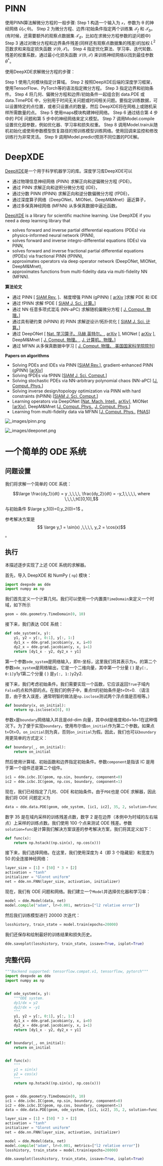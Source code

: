 # PINN



使用PINN算法解微分方程的一般步骤:
Step 1 构造一个输入为 $\mathscr{x}$，参数为 $\mathscr{\theta}$ 的神经网络 $\hat{u}(\mathscr{x};\mathscr{\theta})$。
Step 2 为微分方程、边界/初始条件指定两个训练集 $\mathscr{T}_{f}$ 和 $\mathscr{T}_{b}$。(有时候，还需要额外的观察点数据集 $\mathscr{T}_{d}$，比如在求微分方程参数的逆问题中)
Step 3 通过对微分方程和边界条件残差(同样还有观察点数据集的残差)的加权 $L^2$ 范数求和来指定损失函数 $\mathscr{L}(\mathscr{\theta}, \mathscr{T})$。
Step 4 指定优化算法、学习率、迭代轮数、残差的权重系数，通过最小化损失函数 $\mathscr{L}(\mathscr{\theta}, \mathscr{T})$ 来训练神经网络以找到最佳参数  $\theta^*$。



使用DeepXDE求解微分方程的步骤：

Step 1 使用几何模块指定计算域。
Step 2 按照DeepXDE后端的深度学习框架，使用TensorFlow、PyTorch等的语法指定微分方程。
Step 3 指定边界和初始条件。
Step 4 将几何、偏微分方程和边界/初始条件一起组合到 data.PDE 或 data.TimePDE 中，分别用于时间无关问题或时间相关问题。要指定训练数据，可以设置特定的点位置，或者只设置点的数量，然后 DeepXDE将在网格上或随机采样所需数量的点。
Step 5 使用maps模块构建神经网络。
Step 6 通过结合第 4 步中的 PDE 问题和第 5 步中的神经网络来定义模型。
Step 7 调用Model.compile设置优化超参数，例如优化器、学习率和损失权重。
Step 8 调用Model.train从随机初始化或使用参数模型恢复路径的预训练模型训练网络。使用回调来监控和修改训练行为非常灵活。
Step 9 调用Model.predict预测不同位置的PDE解。

























# DeepXDE

[DeepXDE](https://github.com/lululxvi/deepxde)是一个用于科学机器学习的库。深度学习库DeepXDE可以

- 通过物理信息神经网络 (PINN) 求解正向和逆偏微分方程 (PDE)，
- 通过 PINN 求解正向和逆积分微分方程 (IDE)，
- 通过分数 PINN (fPINN) 求解正向和逆分数偏微分方程 (fPDE)，
- 通过深度算子网络（DeepONet、MIONet、DeepM&Mnet）逼近算子，
- 通过多保真神经网络 (MFNN) 从多保真数据中逼近函数。

[DeepXDE](https://github.com/lululxvi/deepxde) is a library for scientific machine learning. Use DeepXDE if you need a deep learning library that

- solves forward and inverse partial differential equations (PDEs) via physics-informed neural network (PINN),
- solves forward and inverse integro-differential equations (IDEs) via PINN,
- solves forward and inverse fractional partial differential equations (fPDEs) via fractional PINN (fPINN),
- approximates operators via deep operator network (DeepONet, MIONet, DeepM&Mnet),
- approximates functions from multi-fidelity data via multi-fidelity NN (MFNN).



**算法论文**

- 通过 PINN [ [SIAM Rev.](https://doi.org/10.1137/19M1274067) ]、梯度增强 PINN (gPINN) [ [arXiv](https://arxiv.org/abs/2111.02801) ]求解 PDE 和 IDE
- 通过 fPINN 求解 fPDE [ [SIAM J. Sci. 计算。](https://epubs.siam.org/doi/abs/10.1137/18M1229845)]
- 通过 NN 任意多项式混沌 (NN-aPC) 求解随机偏微分方程 [ [J. Comput. 物理。](https://www.sciencedirect.com/science/article/pii/S0021999119305340)]
- 通过具有硬约束 (hPINN) 的 PINN 求解逆设计/拓扑优化 [ [SIAM J. Sci. 计算。](https://doi.org/10.1137/21M1397908)]
- 通过 DeepONet [ [Nat. 学习算子。马赫 英特尔。](https://doi.org/10.1038/s42256-021-00302-5), [arXiv](https://arxiv.org/abs/2111.05512) ], MIONet [ [arXiv](https://arxiv.org/abs/2202.06137) ], DeepM&Mnet [ [J. Comput. 物理。](https://doi.org/10.1016/j.jcp.2021.110296), [J. 计算机。物理。](https://doi.org/10.1016/j.jcp.2021.110698)]
- 通过 MFNN 从多保真数据中学习 [ [J. Comput. 物理。](https://doi.org/10.1016/j.jcp.2019.109020),[美国国家科学院院刊](https://www.pnas.org/content/117/13/7052)]

**Papers on algorithms**

- Solving PDEs and IDEs via PINN [[SIAM Rev.](https://doi.org/10.1137/19M1274067)], gradient-enhanced PINN (gPINN) [[arXiv](https://arxiv.org/abs/2111.02801)]
- Solving fPDEs via fPINN [[SIAM J. Sci. Comput.](https://epubs.siam.org/doi/abs/10.1137/18M1229845)]
- Solving stochastic PDEs via NN-arbitrary polynomial chaos (NN-aPC) [[J. Comput. Phys.](https://www.sciencedirect.com/science/article/pii/S0021999119305340)]
- Solving inverse design/topology optimization via PINN with hard constraints (hPINN) [[SIAM J. Sci. Comput.](https://doi.org/10.1137/21M1397908)]
- Learning operators via DeepONet [[Nat. Mach. Intell.](https://doi.org/10.1038/s42256-021-00302-5), [arXiv](https://arxiv.org/abs/2111.05512)], MIONet [[arXiv](https://arxiv.org/abs/2202.06137)], DeepM&Mnet [[J. Comput. Phys.](https://doi.org/10.1016/j.jcp.2021.110296), [J. Comput. Phys.](https://doi.org/10.1016/j.jcp.2021.110698)]
- Learning from multi-fidelity data via MFNN [[J. Comput. Phys.](https://doi.org/10.1016/j.jcp.2019.109020), [PNAS](https://www.pnas.org/content/117/13/7052)]

![_images/pinn.png](https://deepxde.readthedocs.io/en/latest/_images/pinn.png)

![_images/deeponet.png](https://deepxde.readthedocs.io/en/latest/_images/deeponet.png)







# 一个简单的 ODE 系统

## 问题设置

我们将求解一个简单的 ODE 系统：

$$\large \frac{dy_1}{dt} = y ,\,\,\,\, \frac{dy_2}{dt} = -y_1,\,\,\,\, where \,\,\,\,t∈[0,10],$$



与初始条件 $\large y_1(0)=0,y_2(0)=1$  。

参考解决方案是 $$ \large  y_1 = \sin(x) ,\,\,\,\, y_2 = \cos(x)$$。

## 执行

本描述逐步实现了上述 ODE 系统的求解器。

首先，导入 DeepXDE 和 NumPy ( `np`) 模块：

```python
import deepxde as dde
import numpy as np
```

我们首先定义一个计算几何。我们可以使用一个内置类`TimeDomain`来定义一个时域，如下所示

```python
geom = dde.geometry.TimeDomain(0, 10)
```

接下来，我们表达 ODE 系统：

```python
def ode_system(x, y):
    y1, y2 = y[:, 0:1], y[:, 1:]
    dy1_x = dde.grad.jacobian(y, x, i=0)
    dy2_x = dde.grad.jacobian(y, x, i=1)
    return [dy1_x - y2, dy2_x + y1]
```

第一个参数`ode_system`是网络输入，即tt-坐标，这里我们将其表示为`x`。的第二个参数`ode_system`是网络输出，它是一个二维向量，其中第一个分量 ( ) 是`y[:, 0:1]`y1y1第二个分量 ( ) 是`y[:, 1:]`y2y2.

接下来，我们考虑初始条件。我们需要实现一个函数，它应该返回`True`子域内`False`的点和外部的点。在我们的例子中，重点tt的初始条件是t=0t=0. （请注意，由于舍入误差，通常明智的做法是`np.isclose`测试两个浮点值是否相等。）

```python
def boundary(x, on_initial):
    return np.isclose(x[0], 0)
```

参数`x`是`boundary`网络输入并且是dd-dim 向量，其中dd是维度和d=1d=1在这种情况下。为了便于实现`boundary`，使用布尔值`on_initial`作为第二个参数。如果点t=0t=0，`on_initial`则为真，否则`on_initial`为假。因此，我们也可以`boundary`用更简单的方式定义：

```python
def boundary(_, on_initial):
    return on_initial
```

然后使用计算域、初始函数和边界指定初始条件。参数`component`是指该 IC 是用于第一个组件还是第二个组件。

```python
ic1 = dde.icbc.IC(geom, np.sin, boundary, component=0)
ic2 = dde.icbc.IC(geom, np.cos, boundary, component=1)
```

现在，我们已经指定了几何、ODE 和初始条件。由于`PDE`也是 ODE 求解器，因此我们将 ODE 问题定义为

```python
data = dde.data.PDE(geom, ode_system, [ic1, ic2], 35, 2, solution=func, num_test=100)
```

数字 35 是在域内采样的训练残差点数，数字 2 是在边界（本例中为时域的左右端点）上采样的训练点数。我们使用 100 个点来测试 ODE 残差。参数 `solution=func`是计算我们解决方案误差的参考解决方案，我们将其定义如下：

```python
def func(x):
    return np.hstack((np.sin(x), np.cos(x)))
```

接下来，我们选择网络。在这里，我们使用深度为 4（即 3 个隐藏层）和宽度为 50 的全连接神经网络：

```python
layer_size = [1] + [50] * 3 + [2]
activation = "tanh"
initializer = "Glorot uniform"
net = dde.nn.FNN(layer_size, activation, initializer)
```

现在，我们有 ODE 问题和网络。我们建立一个`Model`并选择优化器和学习率：

```python
model = dde.Model(data, net)
model.compile("adam", lr=0.001, metrics=["l2 relative error"])
```

然后我们训练模型进行 20000 次迭代：

```python
losshistory, train_state = model.train(epochs=20000)
```

我们还保存和绘制最好的训练结果和损失历史。

```python
dde.saveplot(losshistory, train_state, issave=True, isplot=True)
```

## 完整代码

```python
"""Backend supported: tensorflow.compat.v1, tensorflow, pytorch"""
import deepxde as dde
import numpy as np


def ode_system(x, y):
    """ODE system.
    dy1/dx = y2
    dy2/dx = -y1
    """
    y1, y2 = y[:, 0:1], y[:, 1:]
    dy1_x = dde.grad.jacobian(y, x, i=0)
    dy2_x = dde.grad.jacobian(y, x, i=1)
    return [dy1_x - y2, dy2_x + y1]


def boundary(_, on_initial):
    return on_initial


def func(x):
    """
    y1 = sin(x)
    y2 = cos(x)
    """
    return np.hstack((np.sin(x), np.cos(x)))


geom = dde.geometry.TimeDomain(0, 10)
ic1 = dde.icbc.IC(geom, np.sin, boundary, component=0)
ic2 = dde.icbc.IC(geom, np.cos, boundary, component=1)
data = dde.data.PDE(geom, ode_system, [ic1, ic2], 35, 2, solution=func, num_test=100)

layer_size = [1] + [50] * 3 + [2]
activation = "tanh"
initializer = "Glorot uniform"
net = dde.nn.FNN(layer_size, activation, initializer)

model = dde.Model(data, net)
model.compile("adam", lr=0.001, metrics=["l2 relative error"])
losshistory, train_state = model.train(epochs=20000)

dde.saveplot(losshistory, train_state, issave=True, isplot=True)
```





















